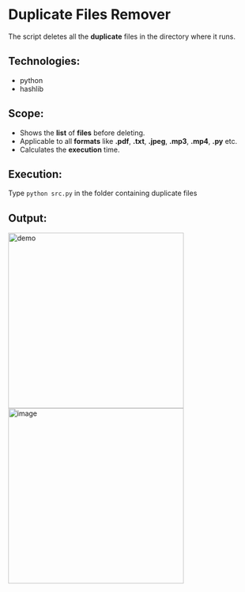 # Duplicate Files Remover
The script deletes all the **duplicate** files in the directory where it runs.

## Technologies:
* python
* hashlib

## Scope:
* Shows the **list** of **files** before deleting.
* Applicable to all **formats** like **.pdf**, **.txt**, **.jpeg**, **.mp3**, **.mp4**, **.py** etc.
* Calculates the **execution** time.

## Execution:
Type ```python src.py``` in the folder containing duplicate files

## Output:

<img width="355" alt="demo" src="https://user-images.githubusercontent.com/100423588/163228029-42f99aa0-053e-4dd5-9c10-1c4f2fe880d1.png">
<img width="355" alt="image" src="https://user-images.githubusercontent.com/100423588/163228029-42f99aa0-053e-4dd5-9c10-1c4f2fe880d1.png">







